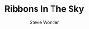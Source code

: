 ---
layout: post
title: Ribbons In The Sky
author: Stevie Wonder
language: "Français"
image:
  artist: stevie-wonder.png
---